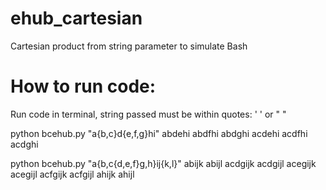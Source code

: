 # ehub_cartesian
Cartesian product from string parameter to simulate Bash

# How to run code:
Run code in terminal, string passed must be within quotes: '   ' or "   "

python bcehub.py "a{b,c}d{e,f,g}hi"
abdehi abdfhi abdghi acdehi acdfhi acdghi

python bcehub.py "a{b,c{d,e,f}g,h}ij{k,l}"
abijk abijl acdgijk acdgijl acegijk acegijl acfgijk acfgijl ahijk ahijl
